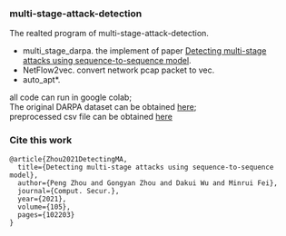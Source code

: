 ### multi-stage-attack-detection
The realted program of multi-stage-attack-detection.
- multi_stage_darpa. the implement of paper [Detecting multi-stage attacks using sequence-to-sequence model](https://www.sciencedirect.com/science/article/pii/S0167404821000274).
- NetFlow2vec. convert network pcap packet to vec.
- auto_apt*. 


all code can run in google colab;\
The original DARPA dataset can be obtained [here](https://archive.ll.mit.edu/ideval/data/2000data.htmldataset);\
preprocessed csv file can be obtained [here](https://drive.google.com/file/d/1uYQF-sNEuWcvzyCzrE1HBRJsXKknN432/view?usp=sharing)


### Cite this work
```
@article{Zhou2021DetectingMA,
  title={Detecting multi-stage attacks using sequence-to-sequence model},
  author={Peng Zhou and Gongyan Zhou and Dakui Wu and Minrui Fei},
  journal={Comput. Secur.},
  year={2021},
  volume={105},
  pages={102203}
}
```
